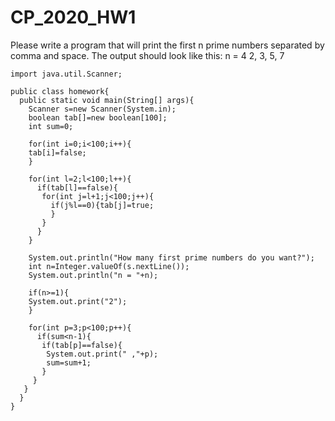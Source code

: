 # CP_2020_HW1

Please write a program that will print the first n prime numbers separated by comma and space. The output should look like this:
n = 4
2, 3, 5, 7

    import java.util.Scanner;

    public class homework{
      public static void main(String[] args){
        Scanner s=new Scanner(System.in);
        boolean tab[]=new boolean[100];
        int sum=0;
    
        for(int i=0;i<100;i++){
        tab[i]=false;
        }
    
        for(int l=2;l<100;l++){
          if(tab[l]==false){
           for(int j=l+1;j<100;j++){
             if(j%l==0){tab[j]=true;
             }
           }
          }
        }
      
        System.out.println("How many first prime numbers do you want?");
        int n=Integer.valueOf(s.nextLine());
        System.out.println("n = "+n);
    
        if(n>=1){
        System.out.print("2");
        }
    
        for(int p=3;p<100;p++){
          if(sum<n-1){
           if(tab[p]==false){
            System.out.print(" ,"+p);
            sum=sum+1;
           }
         }
       }
      }
    }
